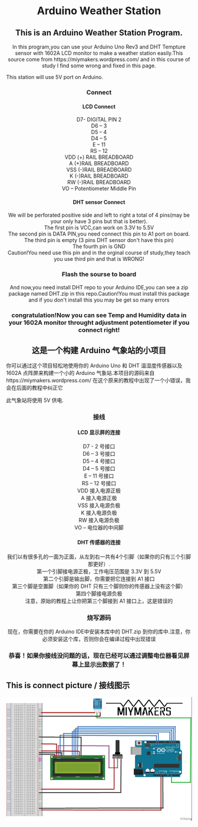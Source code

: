 <h1 align="center"> Arduino Weather Station</h1>
<h2 align="center">This is an Arduino Weather Station Program.</h2>
<p align="center">In this program,you can use your Arduino Uno Rev3 and DHT Tempture sensor with 1602A LCD monitor to make a weather station easily.This source come from https://miymakers.wordpress.com/ and in this course of study I find some wrong and fixed in this page.</p>
<p>This station will use 5V port on Arduino.</p>
<h3 align="center">Connect</h3>
<h4 align="center">LCD Connect</h4>
<p align="center">D7- DIGITAL PIN 2</br>D6 – 3</br>D5 – 4</br>D4 – 5</br>E – 11</br>RS – 12</br>VDD (+) RAIL BREADBOARD</br>A (+)RAIL BREADBOARD</br>VSS (-)RAIL BREADBOARD</br>K (-)RAIL BREADBOARD</br>RW (-)RAIL BREADBOARD</br>VO –  Potentiometer Middle Pin</p>
<h4 align="center">DHT sensor Connect</h4>
<p align="center">We will be perforated positive side and left to right a total of 4 pins(may be your only have 3 pins but that is better).</br>The first pin is VCC,can work on 3.3V to 5.5V</br>The second pin is DATA PIN,you need connect this pin to A1 port on board.</br>The third pin is empty (3 pins DHT sensor don't have this pin)</br>The fourth pin is GND</br>Caution!You need use this pin and in the orginal course of study,they teach you use third pin and that is WRONG!</p>
<h3 align="center">Flash the sourse to board</h3>
<p align="center">And now,you need install DHT repo to your Arduino IDE,you can see a zip package named DHT.zip in this repo.Caution!You must install this package and if you don't install this you may be get so many errors </p>
<h3 align="center">congratulation!Now you can see Temp and Humidity data in your 1602A monitor throught adjustment potentiometer if you connect right!</h3>

<h2 align="center">这是一个构建 Arduino 气象站的小项目</h2>
<p>    你可以通过这个项目轻松地使用你的 Arduino Uno 和 DHT 温湿度传感器以及 1602A 点阵屏来构建一个小的 Arduino 气象站.本项目的源码来自 https://miymakers.wordpress.com/ 在这个原来的教程中出现了一个小错误，我会在后面的教程中纠正它</p>
<p>此气象站将使用 5V 供电.</p>
<h3 align="center">接线</h3>
<h4 align="center">LCD 显示屏的连接</h4>
<p align="center">D7 - 2 号接口</br>D6 – 3 号接口</br>D5 – 4 号接口</br>D4 – 5 号接口</br>E – 11 号接口</br>RS – 12 号接口</br>VDD 接入电源正极</br>A 接入电源正极</br>VSS 接入电源负极</br>K 接入电源负极</br>RW 接入电源负极</br>VO –  电位器的中间脚</p>
<h4 align="center">DHT 传感器的连接</h4>
<p align="center">我们以有很多孔的一面为正面，从左到右一共有4个引脚（如果你的只有三个引脚那更好）.</br>第一个引脚接电源正极，工作电压范围是 3.3V 到 5.5V</br>第二个引脚是输出脚，你需要把它连接到 A1 接口</br>第三个脚是空置脚（如果你的 DHT 只有三个脚则你的传感器上没有这个脚）</br>第四个脚接电源负极</br>注意，原始的教程上让你把第三个脚接到 A1 接口上，这是错误的</p>
<h3 align="center">烧写源码</h3>
<p align="center">现在，你需要在你的 Arduino IDE中安装本库中的 DHT.zip 到你的库中.注意，你必须安装这个库，否则你会在编译过程中出现错误</p>
<h3 align="center">恭喜！如果你接线没问题的话，现在已经可以通过调整电位器看见屏幕上显示出数据了！</h3>

<h2 aligh="center">This is connect picture / 接线图示</h2>
<img src="./connectteach.jpg" align="center">
